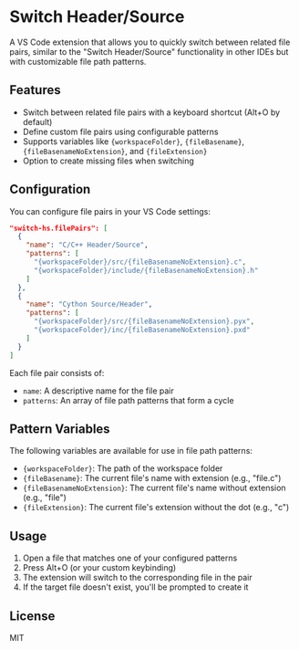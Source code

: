# Switch Header/Source

A VS Code extension that allows you to quickly switch between related file pairs, similar to the "Switch Header/Source" functionality in other IDEs but with customizable file path patterns.

## Features

- Switch between related file pairs with a keyboard shortcut (Alt+O by default)
- Define custom file pairs using configurable patterns
- Supports variables like `{workspaceFolder}`, `{fileBasename}`, `{fileBasenameNoExtension}`, and `{fileExtension}`
- Option to create missing files when switching

## Configuration

You can configure file pairs in your VS Code settings:

```json
"switch-hs.filePairs": [
  {
    "name": "C/C++ Header/Source",
    "patterns": [
      "{workspaceFolder}/src/{fileBasenameNoExtension}.c",
      "{workspaceFolder}/include/{fileBasenameNoExtension}.h"
    ]
  },
  {
    "name": "Cython Source/Header",
    "patterns": [
      "{workspaceFolder}/src/{fileBasenameNoExtension}.pyx",
      "{workspaceFolder}/inc/{fileBasenameNoExtension}.pxd"
    ]
  }
]
```

Each file pair consists of:
- `name`: A descriptive name for the file pair
- `patterns`: An array of file path patterns that form a cycle

## Pattern Variables

The following variables are available for use in file path patterns:

- `{workspaceFolder}`: The path of the workspace folder
- `{fileBasename}`: The current file's name with extension (e.g., "file.c")
- `{fileBasenameNoExtension}`: The current file's name without extension (e.g., "file")
- `{fileExtension}`: The current file's extension without the dot (e.g., "c")

## Usage

1. Open a file that matches one of your configured patterns
2. Press Alt+O (or your custom keybinding)
3. The extension will switch to the corresponding file in the pair
4. If the target file doesn't exist, you'll be prompted to create it

## License

MIT 